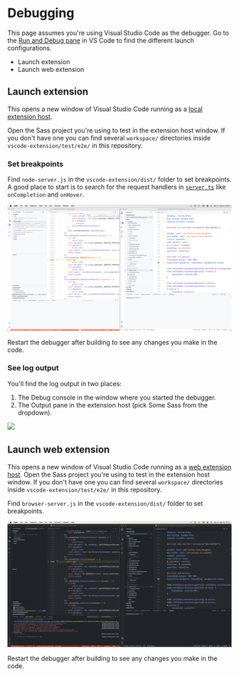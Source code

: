 # Debugging

This page assumes you're using Visual Studio Code as the debugger. Go to the [Run and Debug pane][vsdebug] in VS Code to find the different launch configurations.

- Launch extension
- Launch web extension

## Launch extension

This opens a new window of Visual Studio Code running as a [local extension host][exthost].

Open the Sass project you're using to test in the extension host window.
If you don't have one you can find several `workspace/`
directories inside `vscode-extension/test/e2e/` in this repository.

### Set breakpoints

Find `node-server.js` in the `vscode-extension/dist/` folder to set breakpoints. A good place to start is to search for the request handlers in [`server.ts`](https://github.com/wkillerud/some-sass/blob/c9bc681e5ae02870b58d6fc0a3d6e279abaf05d2/packages/language-server/src/server.ts#L264) like `onCompletion` and `onHover`.

![](../images/debugging/launch-extension.png)

Restart the debugger after building to see any changes you make in the code.

### See log output

You'll find the log output in two places:

1. The Debug console in the window where you started the debugger.
2. The Output pane in the extension host (pick Some Sass from the dropdown).

![](../images/debugging/debug-log-output.png)

## Launch web extension

This opens a new window of Visual Studio Code running as a [web extension host][exthost]. Open the Sass project you're using to test in the extension host window.
If you don't have one you can find several `workspace/`
directories inside `vscode-extension/test/e2e/` in this repository.

Find `browser-server.js` in the `vscode-extension/dist/` folder to set breakpoints.

![](../images/debugging/launch-browser-extension.png)

Restart the debugger after building to see any changes you make in the code.

[exthost]: https://code.visualstudio.com/api/advanced-topics/extension-host
[vsdebug]: https://code.visualstudio.com/docs/editor/debugging
